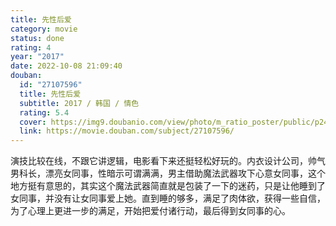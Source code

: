 ```yaml
---
title: 先性后爱
category: movie
status: done
rating: 4
year: "2017"
date: 2022-10-08 21:09:40
douban:
  id: "27107596"
  title: 先性后爱
  subtitle: 2017 / 韩国 / 情色
  rating: 5.4
  cover: https://img9.doubanio.com/view/photo/m_ratio_poster/public/p2495483484.jpg
  link: https://movie.douban.com/subject/27107596/
---
```


演技比较在线，不跟它讲逻辑，电影看下来还挺轻松好玩的。内衣设计公司，帅气男科长，漂亮女同事，性暗示可谓满满，男主借助魔法武器攻下心意女同事，这个地方挺有意思的，其实这个魔法武器简直就是包装了一下的迷药，只是让他睡到了女同事，并没有让女同事爱上她。直到睡的够多，满足了肉体欲，获得一些自信，为了心理上更进一步的满足，开始把爱付诸行动，最后得到女同事的心。
